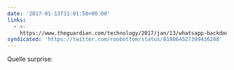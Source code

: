 ```yaml
---
date: '2017-01-13T11:01:50+00:00'
links:
  - >-
    https://www.theguardian.com/technology/2017/jan/13/whatsapp-backdoor-allows-snooping-on-encrypted-messages
syndicated: 'https://twitter.com/roobottom/status/819864527399436288'
---
```

Quelle surprise: 
